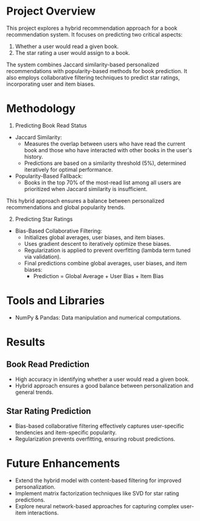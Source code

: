 # Project Overview
This project explores a hybrid recommendation approach for a book recommendation system. It focuses on predicting two critical aspects:

1. Whether a user would read a given book.
2. The star rating a user would assign to a book.

The system combines Jaccard similarity-based personalized recommendations with popularity-based methods for book prediction. It also employs collaborative filtering techniques to predict star ratings, incorporating user and item biases.

# Methodology
1. Predicting Book Read Status
- Jaccard Similarity:
  - Measures the overlap between users who have read the current book and those who have interacted with other books in the user's history.
  - Predictions are based on a similarity threshold (5%), determined iteratively for optimal performance.
- Popularity-Based Fallback:
  - Books in the top 70% of the most-read list among all users are prioritized when Jaccard similarity is insufficient.

This hybrid approach ensures a balance between personalized recommendations and global popularity trends.

2. Predicting Star Ratings
- Bias-Based Collaborative Filtering:
  - Initializes global averages, user biases, and item biases.
  - Uses gradient descent to iteratively optimize these biases.
  - Regularization is applied to prevent overfitting (lambda term tuned via validation).
  - Final predictions combine global averages, user biases, and item biases:
      - Prediction = Global Average + User Bias + Item Bias

# Tools and Libraries
- NumPy & Pandas: Data manipulation and numerical computations.

# Results
## Book Read Prediction
- High accuracy in identifying whether a user would read a given book.
- Hybrid approach ensures a good balance between personalization and general trends.
## Star Rating Prediction
- Bias-based collaborative filtering effectively captures user-specific tendencies and item-specific popularity.
- Regularization prevents overfitting, ensuring robust predictions.

# Future Enhancements
- Extend the hybrid model with content-based filtering for improved personalization.
- Implement matrix factorization techniques like SVD for star rating predictions.
- Explore neural network-based approaches for capturing complex user-item interactions.
